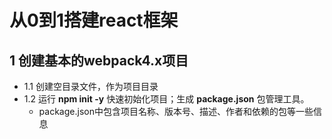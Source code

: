 # 从0到1搭建react框架
## 1 创建基本的webpack4.x项目
* 1.1 创建空目录文件，作为项目目录
* 1.2 运行 **npm init -y** 快速初始化项目；生成 **package.json** 包管理工具。
  * package.json中包含项目名称、版本号、描述、作者和依赖的包等一些信息
